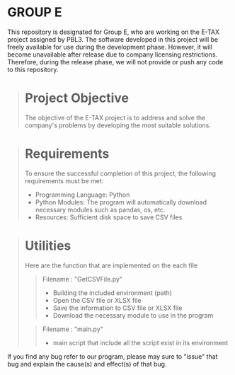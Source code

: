 # GROUP E
This repository is designated for Group E, who are working on the E-TAX project assigned by PBL3. The software developed in this project will be freely available for use during the development phase. However, it will become unavailable after release due to company licensing restrictions. Therefore, during the release phase, we will not provide or push any code to this repository.

> # Project Objective
>
> The objective of the E-TAX project is to address and solve the company's problems by developing the most suitable solutions.


> # Requirements
>
> 
> To ensure the successful completion of this project, the following requirements must be met:
>
> 
> - Programming Language: Python
> - Python Modules: The program will automatically download necessary modules such as pandas, os, etc.
> - Resources: Sufficient disk space to save CSV files


> # Utilities
> Here are the function that are implemented on the each file
>
> 
> > Filename : "GetCSVFile.py"
> > - Building the included environment (path)
> > - Open the CSV file or XLSX file
> > - Save the information to CSV file or XLSX file
> > - Download the necessary module to use in the program 
>
>
> > Filename : "main.py"
> > - main script that include all the script exist in its environment

If you find any bug refer to our program, please may sure to "issue" that bug and explain the cause(s) and effect(s) of that bug.
